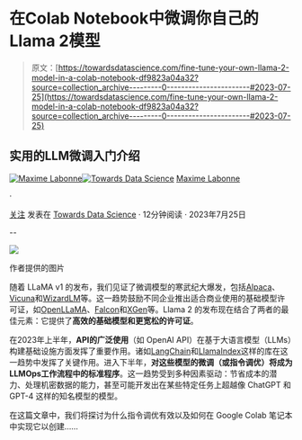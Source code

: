 # 在Colab Notebook中微调你自己的Llama 2模型

> 原文：[https://towardsdatascience.com/fine-tune-your-own-llama-2-model-in-a-colab-notebook-df9823a04a32?source=collection_archive---------0-----------------------#2023-07-25](https://towardsdatascience.com/fine-tune-your-own-llama-2-model-in-a-colab-notebook-df9823a04a32?source=collection_archive---------0-----------------------#2023-07-25)

## 实用的LLM微调入门介绍

[](https://medium.com/@mlabonne?source=post_page-----df9823a04a32--------------------------------)[![Maxime Labonne](../Images/a7efdd305e3cc77d5509bbb1076d57d8.png)](https://medium.com/@mlabonne?source=post_page-----df9823a04a32--------------------------------)[](https://towardsdatascience.com/?source=post_page-----df9823a04a32--------------------------------)[![Towards Data Science](../Images/a6ff2676ffcc0c7aad8aaf1d79379785.png)](https://towardsdatascience.com/?source=post_page-----df9823a04a32--------------------------------) [Maxime Labonne](https://medium.com/@mlabonne?source=post_page-----df9823a04a32--------------------------------)

·

[关注](https://medium.com/m/signin?actionUrl=https%3A%2F%2Fmedium.com%2F_%2Fsubscribe%2Fuser%2Fdc89da634938&operation=register&redirect=https%3A%2F%2Ftowardsdatascience.com%2Ffine-tune-your-own-llama-2-model-in-a-colab-notebook-df9823a04a32&user=Maxime+Labonne&userId=dc89da634938&source=post_page-dc89da634938----df9823a04a32---------------------post_header-----------) 发表在 [Towards Data Science](https://towardsdatascience.com/?source=post_page-----df9823a04a32--------------------------------) · 12分钟阅读 · 2023年7月25日[](https://medium.com/m/signin?actionUrl=https%3A%2F%2Fmedium.com%2F_%2Fvote%2Ftowards-data-science%2Fdf9823a04a32&operation=register&redirect=https%3A%2F%2Ftowardsdatascience.com%2Ffine-tune-your-own-llama-2-model-in-a-colab-notebook-df9823a04a32&user=Maxime+Labonne&userId=dc89da634938&source=-----df9823a04a32---------------------clap_footer-----------)

--

[](https://medium.com/m/signin?actionUrl=https%3A%2F%2Fmedium.com%2F_%2Fbookmark%2Fp%2Fdf9823a04a32&operation=register&redirect=https%3A%2F%2Ftowardsdatascience.com%2Ffine-tune-your-own-llama-2-model-in-a-colab-notebook-df9823a04a32&source=-----df9823a04a32---------------------bookmark_footer-----------)![](../Images/deab49c0869889d83573906da9f2c40b.png)

作者提供的图片

随着 LLaMA v1 的发布，我们见证了微调模型的寒武纪大爆发，包括[Alpaca](https://github.com/tatsu-lab/stanford_alpaca)、[Vicuna](https://huggingface.co/lmsys/vicuna-13b-v1.3)和[WizardLM](https://huggingface.co/WizardLM/WizardLM-13B-V1.1)等。这一趋势鼓励不同企业推出适合商业使用的基础模型许可证，如[OpenLLaMA](https://github.com/openlm-research/open_llama)、[Falcon](https://falconllm.tii.ae/)和[XGen](https://github.com/salesforce/xgen)等。Llama 2 的发布现在结合了两者的最佳元素：它提供了**高效的基础模型和更宽松的许可证**。

在2023年上半年，**API的广泛使用**（如 OpenAI API）在基于大语言模型（LLMs）构建基础设施方面发挥了重要作用。诸如[LangChain](https://python.langchain.com/docs/get_started/introduction.html)和[LlamaIndex](https://www.llamaindex.ai/)这样的库在这一趋势中发挥了关键作用。进入下半年，**对这些模型的微调（或指令调优）将成为LLMOps工作流程中的标准程序**。这一趋势受到多种因素驱动：节省成本的潜力、处理机密数据的能力，甚至可能开发出在某些特定任务上超越像 ChatGPT 和 GPT-4 这样的知名模型的模型。

在这篇文章中，我们将探讨为什么指令调优有效以及如何在 Google Colab 笔记本中实现它以创建……

